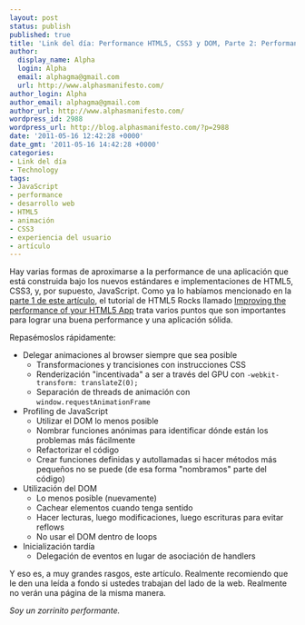 ```yaml
---
layout: post
status: publish
published: true
title: 'Link del día: Performance HTML5, CSS3 y DOM, Parte 2: Performance HTML5'
author:
  display_name: Alpha
  login: Alpha
  email: alphagma@gmail.com
  url: http://www.alphasmanifesto.com/
author_login: Alpha
author_email: alphagma@gmail.com
author_url: http://www.alphasmanifesto.com/
wordpress_id: 2988
wordpress_url: http://blog.alphasmanifesto.com/?p=2988
date: '2011-05-16 12:42:28 +0000'
date_gmt: '2011-05-16 14:42:28 +0000'
categories:
- Link del día
- Technology
tags:
- JavaScript
- performance
- desarrollo web
- HTML5
- animación
- CSS3
- experiencia del usuario
- artículo
---
```


Hay varias formas de aproximarse a la performance de una aplicación que está construida bajo los nuevos estándares e implementaciones de HTML5, CSS3, y, por supuesto, JavaScript. Como ya lo habíamos mencionado en la [parte 1 de este artículo](https://blog.alphasmanifesto.com/2011/05/09/link-del-dia-performance-html5-css3-y-dom-parte-1-intro/), el tutorial de HTML5 Rocks llamado [Improving the performance of your HTML5 App](http://www.html5rocks.com/tutorials/speed/html5/) trata varios puntos que son importantes para lograr una buena performance y una aplicación sólida.

Repasémoslos rápidamente:

- Delegar animaciones al browser siempre que sea posible
  - Transformaciones y trancisiones con instrucciones CSS
  - Renderización "incentivada" a ser a través del GPU con `-webkit-transform: translateZ(0);`
  - Separación de threads de animación con `window.requestAnimationFrame`
- Profiling de JavaScript
  - Utilizar el DOM lo menos posible
  - Nombrar funciones anónimas para identificar dónde están los problemas más fácilmente
  - Refactorizar el código
  - Crear funciones definidas y autollamadas si hacer métodos más pequeños no se puede (de esa forma "nombramos" parte del código)
- Utilización del DOM
  - Lo menos posible (nuevamente)
  - Cachear elementos cuando tenga sentido
  - Hacer lecturas, luego modificaciones, luego escrituras para evitar reflows
  - No usar el DOM dentro de loops
- Inicialización tardía
  - Delegación de eventos en lugar de asociación de handlers

Y eso es, a muy grandes rasgos, este artículo. Realmente recomiendo que le den una leída a fondo si ustedes trabajan del lado de la web. Realmente no verán una página de la misma manera.

_Soy un zorrinito performante._
